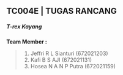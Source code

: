 ## TC004E | TUGAS RANCANG

##### T-rex Kayang

**Team Member :**
>1. Jeffri R L Sianturi (672021203)
>2. Kafi B S AJI (672021131)
>3. Hosea N A N P Putra (672021159)
